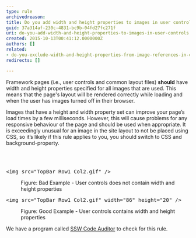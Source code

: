 ```yaml
---
type: rule
archivedreason: 
title: Do you add width and height properties to images in user controls?
guid: 37a314af-230c-4831-bc9b-04fd27fc271f
uri: do-you-add-width-and-height-properties-to-images-in-user-controls
created: 2015-10-13T00:41:12.0000000Z
authors: []
related:
- do-you-exclude-width-and-height-properties-from-image-references-in-content
redirects: []

---
```



<p>​Framework pages (i.e., user controls and common layout files) <b>should</b> have width and height properties specified for all images 
   that are used. This means that the page's layout will be rendered correctly while loading and when the user has images turned off in their browser.</p><p>
                Images that have a height and width property set can improve your page’s load times by a few milliseconds. 
                However, this will cause problems for any responsive behaviour of the page and should be used when appropriate. 
                It is exceedingly unusual for an image in the site layout to not be placed using CSS, so it’s likely if this rule applies to you, you should switch to CSS and background-property.
            </p>
<br><excerpt class='endintro'></excerpt><br>
<dl class="badCode"><dt><pre>&lt;img src=&quot;TopBar_Row1_Col2.gif&quot; /&gt;</pre></dt><dd>Figure&#58; Bad Example - User controls does not contain width and height properties</dd></dl><dl class="goodCode"><dt><pre>&lt;img src=&quot;TopBar_Row1_Col2.gif&quot; width=&quot;86&quot; height=&quot;20&quot; /&gt;</pre></dt><dd>Figure&#58; Good Example - User controls contains width and height properties</dd></dl><p><span class="productBox">We have a program called <a href="https&#58;//www.ssw.com.au/ssw/CodeAuditor/">SSW Code Auditor</a> to check for this rule.</span></p>


